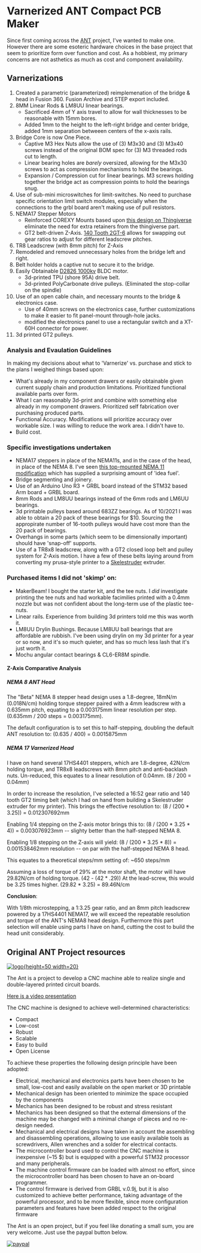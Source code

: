 # Varnerized ANT Compact PCB Maker

Since first coming across the [ANT](https://www.youtube.com/channel/UCX44z-SSL7LzcB4xxgUdHHA) project, I've wanted to make one. However there are some esoteric hardware choices in the base project that seem to prioritize form over function and cost.
As a hobbiest, my primary concerns are not asthetics as much as cost and component availability.

## Varnerizations
1. Created a parametric (parameterized) reimplemenation of the bridge & head in Fusion 360. Fusion Archive and STEP export included.
2. 8MM Linear Rods & LM8UU linear bearings. 
    * Sacrificed 4mm of Y axis travel to allow for wall thicknesses to be reasonable with 15mm bores.
    * Added 1mm to the height to the left-right bridge and center bridge, added 1mm separation betweeen centers of the x-axis rails.
3. Bridge Core is now One Piece.
    * Captive M3 Hex Nuts allow the use of (3) M3x30 and (3) M3x40 screws instead of the original BOM spec for (3) M3 threaded rods cut to length.
    * Linear bearing holes are _barely_ oversized, allowing for the M3x30 screws to act as compression mechanisms to hold the bearings.
    * Expansion / Compression cut for linear bearings. M3 screws holding together the bridge act as compression points to hold the bearings snug.
4. Use of sub-mini microswitches for limit-switches. No need to purchase specific orientation limit switch modules, especially when the connections to the grbl board aren't making use of pull resistors.
5. NEMA17 Stepper Motors
    * Reinforced COREXY Mounts based upon [this design on Thingiverse](https://www.thingiverse.com/thing:3590519) eliminate the need for extra retainers from the thingiverse part.
    * GT2 belt-driven Z-Axis. [140 Tooth 2GT-6](https://www.amazon.com/140-2GT-6-Timing-Belt-Closed-Loop/dp/B014QJBVOY/ref=sr_1_2?dchild=1&keywords=GT2-140+belt&qid=1634881957&qsid=135-9090533-9887601&sr=8-2&sres=B014QJBVOY%2CB014SLWP68%2CB07B5ZQY4W%2CB096D4NTVR%2CB07MWDMBWK%2CB01HM6DIA8%2CB07X9CHY23%2CB07KK86NYX%2CB0897CJKS1%2CB01IPYNQT4%2CB01E91K4N8%2CB08BJ2G2X6%2CB00XR0YJIO%2CB08974S1CC%2CB07JKT5BZQ%2CB00OZDJTKK) allows for swapping out gear ratios to adjust for different leadscrew pitches.
6. TR8 Leadscrew (with 8mm pitch) for Z-Axis
7. Remodeled and removed unnecessary holes from the bridge left and right.
8. Belt holder holds a captive nut to secure it to the bridge.
9. Easily Obtainable [D2826 1000kv](https://www.amazon.com/dp/B089YPSYD6?psc=1&ref=ppx_yo2_dt_b_product_details) BLDC motor.
    * 3d-printed TPU (shore 95A) drive belt.
    * 3d-printed PolyCarbonate drive pulleys. (Eliminated the stop-collar on the spindle)
10. Use of an open cable chain, and necessary mounts to the bridge & electronics case.
    * Use of 40mm screws on the electronics case, further customizations to make it easier to fit panel-mount through-hole jacks.
    * modified the electronics panel to use a rectangular switch and a XT-60H connector for power.
11. 3d printed GT2 pulleys.

### Analysis and Evaulation Guidelines

In making my decisions about what to 'Varnerize' vs. purchase and stick to the plans I weighed things based upon:

* What's already in my component drawers or easily obtainable given current supply chain and production limitations. Prioritized functional available parts over form.
* What I can reasonably 3d-print and combine with something else already in my component drawers. Prioritized self fabrication over purchasing produced parts.
* Functional Accuracy. Modifications will prioritize accuracy over workable size. I was willing to reduce the work area. I didn't have to.
* Build cost.

### Specific investigations undertaken

* NEMA17 steppers in place of the NEMA11s, and in the case of the head, in place of the NEMA 8. I've seen [this top-mounted NEMA 11 modification](https://jplattel.nl/post/2021-03-07-improving-the-ant-head/) which has supplied a surprising amount of 'idea fuel'.
* Bridge segmenting and joinery.
* Use of an Arduino Uno R3 + GRBL board instead of the STM32 based Arm board + GRBL board.
* 8mm Rods and LM8UU bearings instead of the 6mm rods and LM6UU bearings.
* 3d printable pulleys based around 683ZZ bearings. As of 10/2021 I was able to obtain a 20 pack of these bearings for $10. Sourcing the appropirate number of 16-tooth pulleys would have cost more than the 20 pack of bearings.
* Overhangs in some parts (which seem to be dimensionally important) should have 'snap-off' supports.
* Use of a TR8x8 leadscrew, along with a GT2 closed loop belt and pulley system for Z-Axis motion. I have a few of these belts laying around from converting my prusa-style printer to a [Skelestruder](https://jltxplore.dozuki.com/c/Skelestruder_for_Prusa_MK3) extruder.

### Purchased items I did not 'skimp' on:
* MakerBeam! I bought the starter kit, and the tee nuts. I _did_ investigate printing the tee nuts and had workable facimilies printed with a 0.4mm nozzle but was not confident about the long-term use of the plastic tee-nuts.
* Linear rails. Experience from building 3d printers told me this was worth it.
* LM8UU Drylin Bushings. Because LM8UU ball bearings that are affordable are rubbish. I've been using drylin on my 3d printer for a year or so now, and it's so much quieter, and has so much less lash that it's just worth it.
* Mochu angular contact bearings & CL6-ER8M spindle.

#### Z-Axis Comparative Analysis
##### NEMA 8 ANT Head
The "Beta" NEMA 8 stepper head design uses a 1.8-degree, 18mN/m (0.018N/cm) holding torque stepper paired with a 4mm leadscrew with a 0.635mm pitch, equating to a 0.003175mm linear resolution per step.
(0.635mm / 200 steps = 0.003175mm). 

The default configuration is to set this to half-stepping, doubling the default ANT resolution to:
(0.635 / 400) = 0.0015875mm

##### NEMA 17 Varnerized Head
I have on hand several 17HS4401 steppers, which are 1.8-degree, 42N/cm holding torque, and TR8x8 leadscrews with 8mm pitch and anti-backlash nuts.
Un-reduced, this equates to a linear resolution of 0.04mm.
(8 / 200 = 0.04mm) 

In order to increase the resolution, I've selected a 16:52 gear ratio and 140 tooth GT2 timing belt (which I had on hand from building a Skelestruder extruder for my printer).
This brings the effective resolution to:
(8 / (200 * 3.25)) = 0.012307692mm

Enabling 1/4 stepping on the Z-axis motor brings this to:
(8 / (200 * 3.25 * 4)) = 0.003076923mm -- slighty better than the half-stepped NEMA 8.

Enabling 1/8 stepping on the Z-axis will yield:
(8 / (200 * 3.25 * 8)) = 0.001538462mm resolution -- on par with the half-stepped NEMA 8 head.

This equates to a theoretical steps/mm setting of: ~650 steps/mm

Assuming a loss of torque of 29% at the motor shaft, the motor will have 29.82N/cm of holding torque.
(42 - (42 * .29))
At the lead-screw, this would be 3.25 times higher.
(29.82 * 3.25) = 89.46N/cm

**Conclusion**:

With 1/8th microstepping, a 1:3.25 gear ratio, and an 8mm pitch leadscrew powered by a 17HS4401 NEMA17, we will exceed the repeatable resolution and torque of the ANT's NEMA8 head design.
Furthermore this part selection will enable using parts I have on hand, cutting the cost to build the head unit considerably.


## Original ANT Project resources

[![logo](https://bitbucket.org/compactpcbmaker/cpcbm/src/master/resources/the_ant_logo/the_ant_logo_small.png){height=50 width=20}](https://www.youtube.com/channel/UCX44z-SSL7LzcB4xxgUdHHA)  

The Ant is a project to develop a CNC machine able to realize single and double-layered printed circuit boards.

[Here is a video presentation](https://youtu.be/nVkbG-CYaAA)

The CNC machine is designed to achieve well-determined characteristics:

- Compact
- Low-cost
- Robust
- Scalable
- Easy to build
- Open License

To achieve these properties the following design principle have been adopted:

- Electrical, mechanical and electronics parts have been chosen to be small, low-cost and easily available on the open market or 3D printable
- Mechanical design has been oriented to minimize the space occupied by the components
- Mechanics has been designed to be robust and stress resistant
- Mechanics has been designed so that the external dimensions of the machine may be changed with a minimal change of pieces and no re-design needed.
- Mechanical and electrical designs have taken in account the assembling and disassembling operations, allowing to use easily available tools as screwdrivers, Allen wrenches and a solder for electrical contacts.
- The microcontroller board used to control the CNC machine is inexpensive (~15 $) but is equipped with a powerful STM32 processor and many peripherals.
- The machine control firmware can be loaded with almost no effort, since the microcontroller board has been chosen to have an on-board programmer.
- The control firmware is derived from GRBL v.0.9j, but it is also customized to achieve better performance, taking advantage of the powerful processor, and to be more flexible, since more configuration parameters and features have been added respect to the original firmware


The Ant is an open project, but if you feel like donating a small sum, you are very welcome. Just use the paypal button below.

[![paypal](https://bitbucket.org/compactpcbmaker/cpcbm/raw/4311b6ad335d86206ed62cc0bc5e36fd7de749bf/resources/button/pp_button_small.gif)](https://www.paypal.com/cgi-bin/webscr?cmd=_s-xclick&hosted_button_id=BTRCVPZUZYW2E)
